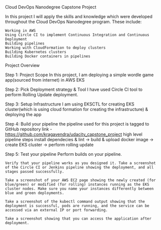 Cloud DevOps Nanodegree Capstone Project

In this project I will apply the skills and knowledge which were developed throughout the Cloud DevOps Nanodegree program. These include:

    Working in AWS
    Using Circle CI to implement Continuous Integration and Continuous Deployment
    Building pipelines
    Working with CloudFormation to deploy clusters
    Building Kubernetes clusters
    Building Docker containers in pipelines

Project Overview

Step 1: Project Scope
    In this project, I am deploying a simple wordle game app(sourced from internet) in AWS EKS  

Step 2: Pick Deployment strategy & Tool 
    I have used Circle CI tool to perform Rolling Update deployment. 

Step 3: Setup Infrastructure 
    I am using EKSCTL for creating EKS cluster(which is using cloud formation for creating the infrastructure) & deploying the app

Step 4: Build your pipeline
    the pipeline used for this project is tagged to GitHub repository link - https://github.com/kragavendra/udacity_capstone_project
    high level pipeline steps 
        install dependecies & lint -> build & upload docker image -> create EKS cluster -> perform rolling update

Step 5: Test your pipeline
    Perform builds on your pipeline.
    
    Verify that your pipeline works as you designed it. Take a screenshot of the Circle CI or Jenkins pipeline showing the deployment, and all stages passed successfully.
    
    Take a screenshot of your AWS EC2 page showing the newly created (for blue/green) or modified (for rolling) instances running as the EKS cluster nodes. Make sure you name your instances differently between blue and green deployments.

    Take a screenshot of the kubectl command output showing that the deployment is successful, pods are running, and the service can be accessed via an external IP or port forwarding.

    Take a screenshot showing that you can access the application after deployment.

